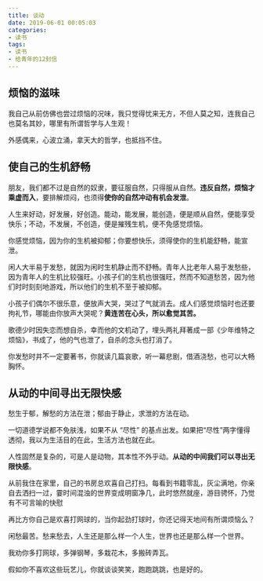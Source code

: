 ```yaml
---
title: 谈动
date: 2019-06-01 00:05:03
categories:
- 读书
tags:
- 读书
- 给青年的12封信
---
```


## 烦恼的滋味

我自己从前仿佛也尝过烦恼的况味，我只觉得忧来无方，不但人莫之知，连我自己也莫名其妙，哪里有所谓哲学与人生观！

外感偶来，心波立涌，拿天大的哲学，也抵挡不住。

## 使自己的生机舒畅

朋友，我们都不过是自然的奴隶，要征服自然，只得服从自然。**违反自然，烦恼才乘虚而入**，要排解烦闷，也须得**使你的自然冲动有机会发泄**。

人生来好动，好发展，好创造。能动，能发展，能创造，便是顺从自然，便能享受快乐；不动，不发展，不创造，便是摧残生机，便不免感觉烦恼。

你感觉烦恼，因为你的生机被抑郁；你要想快乐，须得使你的生机能舒畅，能宣泄。

闲人大半易于发愁，就因为闲时生机静止而不舒畅。青年人比老年人易于发愁些，因为青年人的生机比较强旺。小孩子们的生机也很强旺，然而不知道愁苦，因为他们时时刻刻地游戏，所以他们的生机不至于被抑郁。

小孩子们偶尔不很乐意，便放声大哭，哭过了气就消去。成人们感觉烦恼时也还要拘礼节，哪能由你放声大哭呢？**黄连苦在心头，所以愈觉其苦。**

歌德少时因失恋而想自杀，幸而他的文机动了，埋头两礼拜著成一部《少年维特之烦恼》，书成了，他的气也泄了，自杀的念头也打消了。

你发愁时并不一定要著书，你就读几篇哀歌，听一幕悲剧，借酒浇愁，也可以大畅胸怀。

## 从动的中间寻出无限快感

愁生于郁，解愁的方法在泄；郁由于静止，求泄的方法在动。

一切道德学说都不免肤浅，如果不从 “尽性” 的基点出发。如果把“尽性”两字懂得透彻，我以为生活目的在此，生活方法也就在此。

人性固然是复杂的，可是人是动物，其本性不外乎动。**从动的中间我们可以寻出无限快感**。

从前我住在家里，自己的书房总欢喜自己打扫。每看到书籍零乱，灰尘满地，你亲自去洒扫一过，霎时间混浊的世界变成明窗净几，此时悠然就座，游目骋怀，乃觉有不可言喻的快慰

再比方你自己是欢喜打网球的，当你起劲打球时，你还记得天地间有所谓烦恼么？

闲愁最苦。愁来愁去，人生还是那么样一个人生，世界也还是那么样一个世界。

我劝你多打网球，多弹钢琴，多栽花木，多搬砖弄瓦。

假如你不喜欢这些玩艺儿，你就谈谈笑笑，跑跑跳跳，也是好的。
